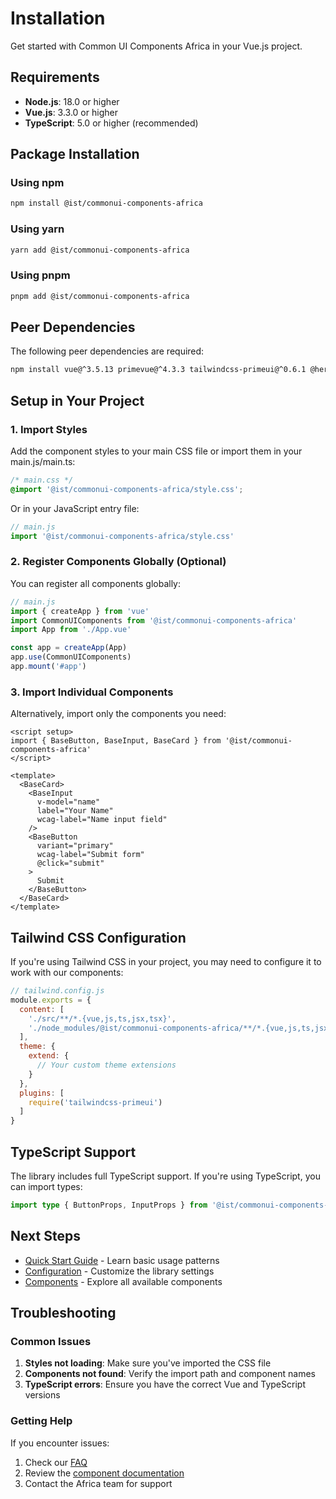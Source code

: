 # Installation

Get started with Common UI Components Africa in your Vue.js project.

## Requirements

- **Node.js**: 18.0 or higher
- **Vue.js**: 3.3.0 or higher
- **TypeScript**: 5.0 or higher (recommended)

## Package Installation

### Using npm

```bash
npm install @ist/commonui-components-africa
```

### Using yarn

```bash
yarn add @ist/commonui-components-africa
```

### Using pnpm

```bash
pnpm add @ist/commonui-components-africa
```

## Peer Dependencies

The following peer dependencies are required:

```bash
npm install vue@^3.5.13 primevue@^4.3.3 tailwindcss-primeui@^0.6.1 @heroicons/vue@^2.1.5 @headlessui/vue@^1.7.23
```

## Setup in Your Project

### 1. Import Styles

Add the component styles to your main CSS file or import them in your main.js/main.ts:

```css
/* main.css */
@import '@ist/commonui-components-africa/style.css';
```

Or in your JavaScript entry file:

```javascript
// main.js
import '@ist/commonui-components-africa/style.css'
```

### 2. Register Components Globally (Optional)

You can register all components globally:

```javascript
// main.js
import { createApp } from 'vue'
import CommonUIComponents from '@ist/commonui-components-africa'
import App from './App.vue'

const app = createApp(App)
app.use(CommonUIComponents)
app.mount('#app')
```

### 3. Import Individual Components

Alternatively, import only the components you need:

```vue
<script setup>
import { BaseButton, BaseInput, BaseCard } from '@ist/commonui-components-africa'
</script>

<template>
  <BaseCard>
    <BaseInput 
      v-model="name" 
      label="Your Name"
      wcag-label="Name input field"
    />
    <BaseButton 
      variant="primary"
      wcag-label="Submit form"
      @click="submit"
    >
      Submit
    </BaseButton>
  </BaseCard>
</template>
```

## Tailwind CSS Configuration

If you're using Tailwind CSS in your project, you may need to configure it to work with our components:

```javascript
// tailwind.config.js
module.exports = {
  content: [
    './src/**/*.{vue,js,ts,jsx,tsx}',
    './node_modules/@ist/commonui-components-africa/**/*.{vue,js,ts,jsx,tsx}'
  ],
  theme: {
    extend: {
      // Your custom theme extensions
    }
  },
  plugins: [
    require('tailwindcss-primeui')
  ]
}
```

## TypeScript Support

The library includes full TypeScript support. If you're using TypeScript, you can import types:

```typescript
import type { ButtonProps, InputProps } from '@ist/commonui-components-africa'
```

## Next Steps

- [Quick Start Guide](./quick-start.md) - Learn basic usage patterns
- [Configuration](./configuration.md) - Customize the library settings
- [Components](../components/) - Explore all available components

## Troubleshooting

### Common Issues

1. **Styles not loading**: Make sure you've imported the CSS file
2. **Components not found**: Verify the import path and component names
3. **TypeScript errors**: Ensure you have the correct Vue and TypeScript versions

### Getting Help

If you encounter issues:

1. Check our [FAQ](../contribute/faq.md)
2. Review the [component documentation](../components/)
3. Contact the Africa team for support 